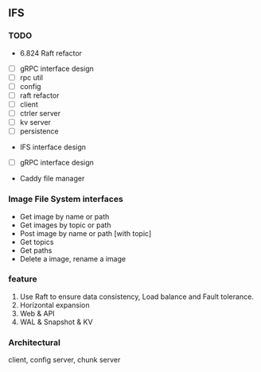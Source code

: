 ## IFS
### TODO 
- 6.824 Raft refactor

-[ ] gRPC interface design
-[ ] rpc util
-[ ] config
-[ ] raft refactor
-[ ] client
-[ ] ctrler server
-[ ] kv server
-[ ] persistence

- IFS interface design

-[ ] gRPC interface design

- Caddy file manager

### Image File System interfaces

- Get image by name or path
- Get images by topic or path
- Post image by name or path [with topic]
- Get topics
- Get paths
- Delete a image, rename a image

### feature

1. Use Raft to ensure data consistency, Load balance and Fault tolerance.
2. Horizontal expansion
3. Web & API
4. WAL & Snapshot & KV

### Architectural

client, config server, chunk server
